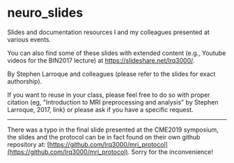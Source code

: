 # neuro_slides
Slides and documentation resources I and my colleagues presented at various events.

You can also find some of these slides with extended content (e.g., Youtube videos for the BIN2017 lecture) at https://slideshare.net/lrq3000/.

By Stephen Larroque and colleagues (please refer to the slides for exact authorship).

If you want to reuse in your class, please feel free to do so with proper citation (eg, "Introduction to MRI preprocessing and analysis" by Stephen Larroque, 2017, link) or please ask if you have a specific request.

-----------

There was a typo in the final slide presented at the CME2019 symposium, the slides and the protocol can be in fact found on their own github repository at: [https://github.com/lrq3000/mri_protocol](https://github.com/lrq3000/mri_protocol). Sorry for the inconvenience!
